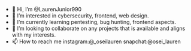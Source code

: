 - 👋 Hi, I’m @LaurenJunior990
- 👀 I’m interested in cybersecurity, frontend, web design.
- 🌱 I’m currently learning pentesting, bug hunting, frontend aspects.
- 💞️ I’m looking to collaborate on any projects that is available and aligns with my interests.
- 📫 How to reach me instagram:@_oseilauren snapchat:@osei_lauren 

<!---
LaurenJunior990/LaurenJunior990 is a ✨ special ✨ repository because its `README.md` (this file) appears on your GitHub profile.
You can click the Preview link to take a look at your changes.
--->
